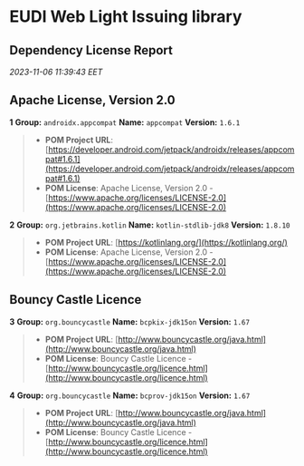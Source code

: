 
# EUDI Web Light Issuing library
## Dependency License Report
_2023-11-06 11:39:43 EET_
## Apache License, Version 2.0

**1** **Group:** `androidx.appcompat` **Name:** `appcompat` **Version:** `1.6.1` 
> - **POM Project URL**: [https://developer.android.com/jetpack/androidx/releases/appcompat#1.6.1](https://developer.android.com/jetpack/androidx/releases/appcompat#1.6.1)
> - **POM License**: Apache License, Version 2.0 - [https://www.apache.org/licenses/LICENSE-2.0](https://www.apache.org/licenses/LICENSE-2.0)

**2** **Group:** `org.jetbrains.kotlin` **Name:** `kotlin-stdlib-jdk8` **Version:** `1.8.10` 
> - **POM Project URL**: [https://kotlinlang.org/](https://kotlinlang.org/)
> - **POM License**: Apache License, Version 2.0 - [https://www.apache.org/licenses/LICENSE-2.0](https://www.apache.org/licenses/LICENSE-2.0)

## Bouncy Castle Licence

**3** **Group:** `org.bouncycastle` **Name:** `bcpkix-jdk15on` **Version:** `1.67` 
> - **POM Project URL**: [http://www.bouncycastle.org/java.html](http://www.bouncycastle.org/java.html)
> - **POM License**: Bouncy Castle Licence - [http://www.bouncycastle.org/licence.html](http://www.bouncycastle.org/licence.html)

**4** **Group:** `org.bouncycastle` **Name:** `bcprov-jdk15on` **Version:** `1.67` 
> - **POM Project URL**: [http://www.bouncycastle.org/java.html](http://www.bouncycastle.org/java.html)
> - **POM License**: Bouncy Castle Licence - [http://www.bouncycastle.org/licence.html](http://www.bouncycastle.org/licence.html)


